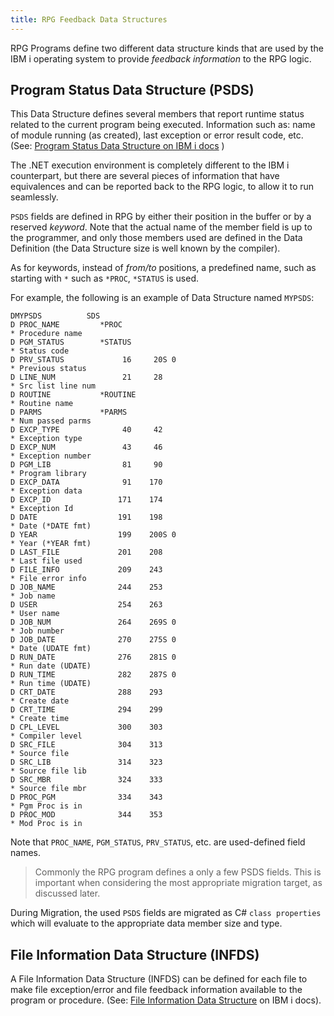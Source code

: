 ```yaml
---
title: RPG Feedback Data Structures
---
```


RPG Programs define two different data structure kinds that are used by the IBM i operating system to provide *feedback information* to the RPG logic.

## Program Status Data Structure (PSDS)
This Data Structure defines several members that report runtime status related to the current program being executed. Information such as: name of module running (as created), last exception or error result code, etc. (See: [Program Status Data Structure on IBM i docs](https://www.ibm.com/docs/en/i/7.3?topic=exceptionerrors-program-status-data-structure) )

The .NET execution environment is completely different to the IBM i counterpart, but there are several pieces of information that have equivalences and can be reported back to the RPG logic, to allow it to run seamlessly.

`PSDS` fields are defined in RPG by either their position in the buffer or by a reserved *keyword*. Note that the actual name of the member field is up to the programmer, and only those members used are defined in the Data Definition (the Data Structure size is well known by the compiler).

As for keywords, instead of *from/to* positions, a predefined name, such as starting with `*` such as `*PROC`, `*STATUS` is used.

For example, the following is an example of Data Structure named `MYPSDS`:

```
DMYPSDS          SDS
D PROC_NAME         *PROC                                                  * Procedure name
D PGM_STATUS        *STATUS                                                * Status code
D PRV_STATUS             16     20S 0                                      * Previous status
D LINE_NUM               21     28                                         * Src list line num
D ROUTINE           *ROUTINE                                               * Routine name
D PARMS             *PARMS                                                 * Num passed parms
D EXCP_TYPE              40     42                                         * Exception type
D EXCP_NUM               43     46                                         * Exception number
D PGM_LIB                81     90                                         * Program library
D EXCP_DATA              91    170                                         * Exception data
D EXCP_ID               171    174                                         * Exception Id
D DATE                  191    198                                         * Date (*DATE fmt)
D YEAR                  199    200S 0                                      * Year (*YEAR fmt)
D LAST_FILE             201    208                                         * Last file used
D FILE_INFO             209    243                                         * File error info
D JOB_NAME              244    253                                         * Job name
D USER                  254    263                                         * User name
D JOB_NUM               264    269S 0                                      * Job number
D JOB_DATE              270    275S 0                                      * Date (UDATE fmt)
D RUN_DATE              276    281S 0                                      * Run date (UDATE)
D RUN_TIME              282    287S 0                                      * Run time (UDATE)
D CRT_DATE              288    293                                         * Create date
D CRT_TIME              294    299                                         * Create time
D CPL_LEVEL             300    303                                         * Compiler level
D SRC_FILE              304    313                                         * Source file
D SRC_LIB               314    323                                         * Source file lib
D SRC_MBR               324    333                                         * Source file mbr
D PROC_PGM              334    343                                         * Pgm Proc is in
D PROC_MOD              344    353                                         * Mod Proc is in
```

Note that `PROC_NAME`, `PGM_STATUS`, `PRV_STATUS`, etc. are used-defined field names.

>Commonly the RPG program defines a only a few PSDS fields. This is important when considering the most appropriate migration target, as discussed later.

During Migration, the used `PSDS` fields are migrated as C# `class properties` which will evaluate to the appropriate data member size and type.



## File Information Data Structure (INFDS)
A File Information Data Structure (INFDS) can be defined for each file to make file exception/error and file feedback information available to the program or procedure. (See: [File Information Data Structure](https://www.ibm.com/docs/en/i/7.3?topic=exceptionerrors-file-information-data-structure#filinda) on IBM i docs).



